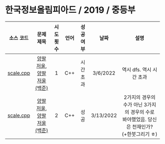 # 한국정보올림피아드 / 2019 / 중등부
|소스 코드|문제 제목|시도 횟수|언어|성공 여부|날짜|설명|
|:---:|:---:|:---:|:---:|:---:|:---:|:---:|
|[scale.cpp](../middle/Footprints/scale.cpp)|[양팔 저울](https://koi.or.kr/assets/koi/2019/1/m2-problems.pdf), [양팔 저울 (백준)](http://boj.kr/17610)|1|C++|시간 초과|3/6/2022|역시 dfs. 역시 시간 초과|
|[scale.cpp](../middle/scale.cpp)|[양팔 저울](https://koi.or.kr/assets/koi/2019/1/m2-problems.pdf), [양팔 저울 (백준)](http://boj.kr/17610)|2|C++|성공|3/13/2022|2가지의 경우의 수가 아닌 3가지의 경우의 수로 봐야했었음. 당신은 천재인가? (+한붓그리기 ㅎ)|